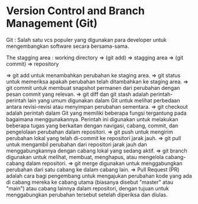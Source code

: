 # Version Control and Branch Management (Git)

Git : Salah satu vcs populer yang digunakan para developer untuk mengembangkan software secara bersama-sama.

The stagging area : working directory => (git add) => stagging area => (git commit) => repository

=> git add untuk menambahkan perubahan ke staging area.
=> git status untuk memeriksa apakah perubahan telah ditambahkan ke staging area.
=> git commit untuk membuat snapshot permanen dari perubahan dengan pesan commit yang relevan.
=> git diff dan git stash adalah perintah-perintah lain yang umum digunakan dalam Git untuk melihat perbedaan antara revisi-revisi atau menyimpan perubahan sementara.
=> git checkout adalah perintah dalam Git yang memiliki beberapa fungsi tergantung pada bagaimana menggunakannya. Perintah ini digunakan untuk melakukan beberapa tugas yang berkaitan dengan navigasi, cabang, commit, dan pengelolaan perubahan dalam repositori.
=> git push untuk mengirim perubahan lokal yang telah di-commit ke repositori jarak jauh.
=> git pull untuk mengambil perubahan dari repositori jarak jauh dan menggabungkannya dengan cabang lokal yang sedang aktif. 
=> git branch digunakan untuk melihat, membuat, menghapus, atau mengelola cabang-cabang dalam repositori.
=> git merge digunakan untuk menggabungkan perubahan dari satu cabang ke dalam cabang lain.
=> Pull Request (PR) adalah cara bagi pengembang untuk mengajukan perubahan kode yang ada di cabang mereka ke cabang utama (biasanya disebut "master" atau "main") atau cabang lainnya dalam repositori, dengan tujuan untuk menggabungkan perubahan tersebut setelah diperiksa dan diulas.
